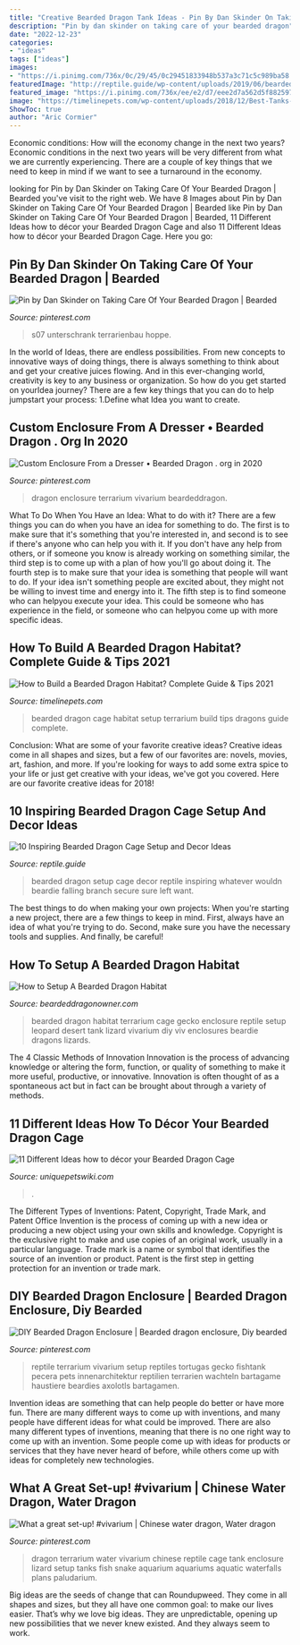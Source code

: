 ```yaml
---
title: "Creative Bearded Dragon Tank Ideas - Pin By Dan Skinder On Taking Care Of Your Bearded Dragon"
description: "Pin by dan skinder on taking care of your bearded dragon"
date: "2022-12-23"
categories:
- "ideas"
tags: ["ideas"]
images:
- "https://i.pinimg.com/736x/0c/29/45/0c29451833948b537a3c71c5c989ba58.jpg"
featuredImage: "http://reptile.guide/wp-content/uploads/2019/06/bearded-dragon-cage-setup-and-decor-ideas-5-min.jpg"
featured_image: "https://i.pinimg.com/736x/ee/e2/d7/eee2d7a562d5f882597f85aa3e495515.jpg"
image: "https://timelinepets.com/wp-content/uploads/2018/12/Best-Tanks-for-Bearded-Dragons.jpg"
ShowToc: true
author: "Aric Cormier"
---
```



Economic conditions: How will the economy change in the next two years?
Economic conditions in the next two years will be very different from what we are currently experiencing. There are a couple of key things that we need to keep in mind if we want to see a turnaround in the economy.

	

		
looking for Pin by Dan Skinder on Taking Care Of Your Bearded Dragon | Bearded you've visit to the right web. We have 8 Images about Pin by Dan Skinder on Taking Care Of Your Bearded Dragon | Bearded like Pin by Dan Skinder on Taking Care Of Your Bearded Dragon | Bearded, 11 Different Ideas how to décor your Bearded Dragon Cage and also 11 Different Ideas how to décor your Bearded Dragon Cage. Here you go:
		
    
## Pin By Dan Skinder On Taking Care Of Your Bearded Dragon | Bearded

<img loading=lazy src="https://i.pinimg.com/736x/ee/e2/d7/eee2d7a562d5f882597f85aa3e495515.jpg" onerror="this.onerror=null;this.src='https://tse4.mm.bing.net/th?id=OIP.OokVa0I5jexVjVEV8zLD6QHaHo&amp;pid=15.1';" alt="Pin by Dan Skinder on Taking Care Of Your Bearded Dragon | Bearded">

_Source: pinterest.com_

>s07 unterschrank terrarienbau hoppe. 

	

In the world of Ideas, there are endless possibilities. From new concepts to innovative ways of doing things, there is always something to think about and get your creative juices flowing. And in this ever-changing world, creativity is key to any business or organization. So how do you get started on yourIdea journey? There are a few key things that you can do to help jumpstart your process: 1.Define what Idea you want to create.

    
## Custom Enclosure From A Dresser • Bearded Dragon . Org In 2020

<img loading=lazy src="https://i.pinimg.com/736x/7f/2f/ca/7f2fcabe3410f0e2e0a70cfd1b5eabb8.jpg" onerror="this.onerror=null;this.src='https://tse1.mm.bing.net/th?id=OIP.JQ4xTrtN09F_A8Kh7fGVrAHaFj&amp;pid=15.1';" alt="Custom Enclosure From a Dresser • Bearded Dragon . org in 2020">

_Source: pinterest.com_

>dragon enclosure terrarium vivarium beardeddragon. 

	

What To Do When You Have an Idea: What to do with it?
There are a few things you can do when you have an idea for something to do. The first is to make sure that it's something that you're interested in, and second is to see if there's anyone who can help you with it. If you don't have any help from others, or if someone you know is already working on something similar, the third step is to come up with a plan of how you'll go about doing it. The fourth step is to make sure that your idea is something that people will want to do. If your idea isn't something people are excited about, they might not be willing to invest time and energy into it. The fifth step is to find someone who can helpyou execute your idea. This could be someone who has experience in the field, or someone who can helpyou come up with more specific ideas.

    
## How To Build A Bearded Dragon Habitat? Complete Guide &amp; Tips 2021

<img loading=lazy src="https://timelinepets.com/wp-content/uploads/2018/12/Best-Tanks-for-Bearded-Dragons.jpg" onerror="this.onerror=null;this.src='https://tse4.mm.bing.net/th?id=OIP.xek_LGEHnkwPn-kHwnP2ZAHaFj&amp;pid=15.1';" alt="How to Build a Bearded Dragon Habitat? Complete Guide &amp; Tips 2021">

_Source: timelinepets.com_

>bearded dragon cage habitat setup terrarium build tips dragons guide complete. 

	

Conclusion: What are some of your favorite creative ideas?
Creative ideas come in all shapes and sizes, but a few of our favorites are: novels, movies, art, fashion, and more. If you're looking for ways to add some extra spice to your life or just get creative with your ideas, we've got you covered. Here are our favorite creative ideas for 2018!

    
## 10 Inspiring Bearded Dragon Cage Setup And Decor Ideas

<img loading=lazy src="http://reptile.guide/wp-content/uploads/2019/06/bearded-dragon-cage-setup-and-decor-ideas-5-min.jpg" onerror="this.onerror=null;this.src='https://tse3.mm.bing.net/th?id=OIP.OFlzyxJ6q1pb_JvTMMSqUQHaEi&amp;pid=15.1';" alt="10 Inspiring Bearded Dragon Cage Setup and Decor Ideas">

_Source: reptile.guide_

>bearded dragon setup cage decor reptile inspiring whatever wouldn beardie falling branch secure sure left want. 

	

The best things to do when making your own projects:
When you're starting a new project, there are a few things to keep in mind. First, always have an idea of what you're trying to do. Second, make sure you have the necessary tools and supplies. And finally, be careful!

    
## How To Setup A Bearded Dragon Habitat

<img loading=lazy src="http://beardeddragonowner.com/wp-content/uploads/2018/12/5330c9177b74bc6642570649d68a7a05.jpg" onerror="this.onerror=null;this.src='https://tse3.mm.bing.net/th?id=OIP.O6ORZ0aQpoUFpx7k-t_xUQHaFb&amp;pid=15.1';" alt="How to Setup A Bearded Dragon Habitat">

_Source: beardeddragonowner.com_

>bearded dragon habitat terrarium cage gecko enclosure reptile setup leopard desert tank lizard vivarium diy viv enclosures beardie dragons lizards. 

	

The 4 Classic Methods of Innovation
Innovation is the process of advancing knowledge or altering the form, function, or quality of something to make it more useful, productive, or innovative. Innovation is often thought of as a spontaneous act but in fact can be brought about through a variety of methods.

    
## 11 Different Ideas How To Décor Your Bearded Dragon Cage

<img loading=lazy src="https://uniquepetswiki.s3.us-west-1.amazonaws.com/wp-content/uploads/2019/12/20191008_140251.jpg" onerror="this.onerror=null;this.src='https://tse3.mm.bing.net/th?id=OIP.y59CpFOCFG0omd1kAS48KwHaF3&amp;pid=15.1';" alt="11 Different Ideas how to décor your Bearded Dragon Cage">

_Source: uniquepetswiki.com_

>. 

	

The Different Types of Inventions: Patent, Copyright, Trade Mark, and Patent Office
Invention is the process of coming up with a new idea or producing a new object using your own skills and knowledge. Copyright is the exclusive right to make and use copies of an original work, usually in a particular language. Trade mark is a name or symbol that identifies the source of an invention or product. Patent is the first step in getting protection for an invention or trade mark.

    
## DIY Bearded Dragon Enclosure | Bearded Dragon Enclosure, Diy Bearded

<img loading=lazy src="https://i.pinimg.com/736x/0c/29/45/0c29451833948b537a3c71c5c989ba58.jpg" onerror="this.onerror=null;this.src='https://tse3.mm.bing.net/th?id=OIP.QSMPhIIjFjm-_xU1pKQ4agHaFj&amp;pid=15.1';" alt="DIY Bearded Dragon Enclosure | Bearded dragon enclosure, Diy bearded">

_Source: pinterest.com_

>reptile terrarium vivarium setup reptiles tortugas gecko fishtank pecera pets innenarchitektur reptilien terrarien wachteln bartagame haustiere beardies axolotls bartagamen. 

	

Invention ideas are something that can help people do better or have more fun. There are many different ways to come up with inventions, and many people have different ideas for what could be improved. There are also many different types of inventions, meaning that there is no one right way to come up with an invention. Some people come up with ideas for products or services that they have never heard of before, while others come up with ideas for completely new technologies.

    
## What A Great Set-up! #vivarium | Chinese Water Dragon, Water Dragon

<img loading=lazy src="https://i.pinimg.com/736x/a9/7f/d2/a97fd27f48de01848db8d631f13aaba2--reptile-tanks-reptile-cage.jpg" onerror="this.onerror=null;this.src='https://tse2.mm.bing.net/th?id=OIP.Bvi6ugcabTOpZGaYqTlnMQHaFj&amp;pid=15.1';" alt="What a great set-up! #vivarium | Chinese water dragon, Water dragon">

_Source: pinterest.com_

>dragon terrarium water vivarium chinese reptile cage tank enclosure lizard setup tanks fish snake aquarium aquariums aquatic waterfalls plans paludarium. 

	

Big ideas are the seeds of change that can Roundupweed. They come in all shapes and sizes, but they all have one common goal: to make our lives easier. That’s why we love big ideas. They are unpredictable, opening up new possibilities that we never knew existed. And they always seem to work.

